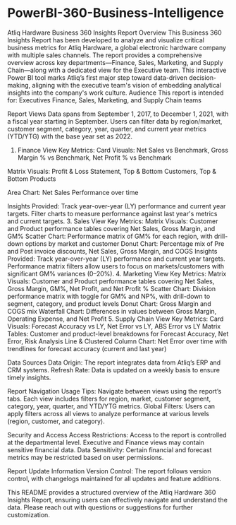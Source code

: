 # PowerBI-360-Business-Intelligence
Atliq Hardware Business 360 Insights Report
Overview
This Business 360 Insights Report has been developed to analyze and visualize critical business metrics for Atliq Hardware, a global electronic hardware company with multiple sales channels. The report provides a comprehensive overview across key departments—Finance, Sales, Marketing, and Supply Chain—along with a dedicated view for the Executive team. This interactive Power BI tool marks Atliq’s first major step toward data-driven decision-making, aligning with the executive team's vision of embedding analytical insights into the company's work culture.
Audience
This report is intended for:
Executives
Finance, Sales, Marketing, and Supply Chain teams

Report Views
Data spans from September 1, 2017, to December 1, 2021, with a fiscal year starting in September. Users can filter data by region/market, customer segment, category, year, quarter, and current year metrics (YTD/YTG) with the base year set as 2022.
1. Finance View
Key Metrics:
Card Visuals: Net Sales vs Benchmark, Gross Margin % vs Benchmark, Net Profit % vs Benchmark

Matrix Visuals: Profit & Loss Statement, Top & Bottom Customers, Top & Bottom Products

Area Chart: Net Sales Performance over time

Insights Provided:
Track year-over-year (LY) performance and current year targets.
Filter charts to measure performance against last year's metrics and current targets.
3. Sales View
Key Metrics:
Matrix Visuals: Customer and Product performance tables covering Net Sales, Gross Margin, and GM%
Scatter Chart: Performance matrix of GM% for each region, with drill-down options by market and customer
Donut Chart: Percentage mix of Pre and Post invoice discounts, Net Sales, Gross Margin, and COGS
Insights Provided:
Track year-over-year (LY) performance and current year targets.
Performance matrix filters allow users to focus on markets/customers with significant GM% variances (0–20%).
4. Marketing View
Key Metrics:
Matrix Visuals: Customer and Product performance tables covering Net Sales, Gross Margin, GM%, Net Profit, and Net Profit %
Scatter Chart: Division performance matrix with toggle for GM% and NP%, with drill-down to segment, category, and product levels
Donut Chart: Gross Margin and COGS mix
Waterfall Chart: Differences in values between Gross Margin, Operating Expense, and Net Profit
5. Supply Chain View
Key Metrics:
Card Visuals: Forecast Accuracy vs LY, Net Error vs LY, ABS Error vs LY
Matrix Tables: Customer and product-level breakdowns for Forecast Accuracy, Net Error, Risk Analysis
Line & Clustered Column Chart: Net Error over time with trendlines for forecast accuracy (current and last year)

Data Sources
Data Origin: The report integrates data from Atliq’s ERP and CRM systems.
Refresh Rate: Data is updated on a weekly basis to ensure timely insights.

Report Navigation
Usage Tips: Navigate between views using the report’s tabs. Each view includes filters for region, market, customer segment, category, year, quarter, and YTD/YTG metrics.
Global Filters: Users can apply filters across all views to analyze performance at various levels (region, customer, and category).

Security and Access
Access Restrictions: Access to the report is controlled at the departmental level. Executive and Finance views may contain sensitive financial data.
Data Sensitivity: Certain financial and forecast metrics may be restricted based on user permissions.

Report Update Information
Version Control: The report follows version control, with changelogs maintained for all updates and feature additions.

This README provides a structured overview of the Atliq Hardware 360 Insights Report, ensuring users can effectively navigate and understand the data. Please reach out with questions or suggestions for further customization.
